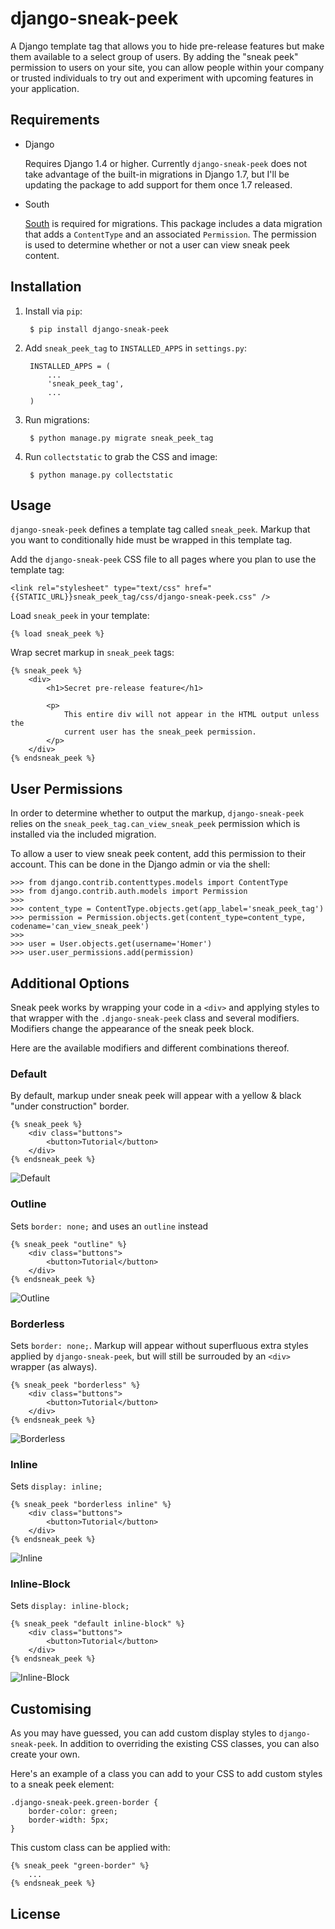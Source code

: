 django-sneak-peek
=================

A Django template tag that allows you to hide pre-release features but make them available to a select group of users. By adding the "sneak peek" permission to users on your site, you can allow people within your company or trusted individuals to try out and experiment with upcoming features in your application.


## Requirements
* Django

	Requires Django 1.4 or higher. Currently `django-sneak-peek` does not take advantage of the built-in migrations in Django 1.7, but I'll be updating the package to add support for them once 1.7 released.

* South

	[South](https://pypi.python.org/pypi/South/0.8.4) is required for migrations. This package includes a data migration that adds a `ContentType` and an associated `Permission`. The permission is used to determine whether or not a user can view sneak peek content.


## Installation
1. Install via `pip`:

		$ pip install django-sneak-peek

2. Add `sneak_peek_tag` to `INSTALLED_APPS` in `settings.py`:

		INSTALLED_APPS = (
		    ...
		    'sneak_peek_tag',
		    ...
		)

3. Run migrations:

		$ python manage.py migrate sneak_peek_tag

4. Run `collectstatic` to grab the CSS and image:

		$ python manage.py collectstatic


## Usage
`django-sneak-peek` defines a template tag called `sneak_peek`. Markup that you want to conditionally hide must be wrapped in this template tag.

Add the `django-sneak-peek` CSS file to all pages where you plan to use the template tag:

	<link rel="stylesheet" type="text/css" href="{{STATIC_URL}}sneak_peek_tag/css/django-sneak-peek.css" />

Load `sneak_peek` in your template:

	{% load sneak_peek %}

Wrap secret markup in `sneak_peek` tags:

	{% sneak_peek %}
	    <div>
	        <h1>Secret pre-release feature</h1>
	        
	        <p>
	            This entire div will not appear in the HTML output unless the 
	            current user has the sneak_peek permission.
	        </p>
	    </div>
	{% endsneak_peek %}


## User Permissions
In order to determine whether to output the markup, `django-sneak-peek` relies on the `sneak_peek_tag.can_view_sneak_peek` permission which is installed via the included migration.

To allow a user to view sneak peek content, add this permission to their account. This can be done in the Django admin or via the shell:

	>>> from django.contrib.contenttypes.models import ContentType
	>>> from django.contrib.auth.models import Permission
	>>> 
	>>> content_type = ContentType.objects.get(app_label='sneak_peek_tag')
	>>> permission = Permission.objects.get(content_type=content_type, codename='can_view_sneak_peek')
	>>> 
	>>> user = User.objects.get(username='Homer')
	>>> user.user_permissions.add(permission)


## Additional Options
Sneak peek works by wrapping your code in a `<div>` and applying styles to that wrapper with the `.django-sneak-peek` class and several modifiers. Modifiers change the appearance of the sneak peek block.

Here are the available modifiers and different combinations thereof.

### Default
By default, markup under sneak peek will appear with a yellow & black "under construction" border.

	{% sneak_peek %}
	    <div class="buttons">
	        <button>Tutorial</button>
	    </div>
	{% endsneak_peek %}

![Default](./docs/screenshots/default.png)

### Outline
Sets `border: none;` and uses an `outline` instead

	{% sneak_peek "outline" %}
	    <div class="buttons">
	        <button>Tutorial</button>
	    </div>
	{% endsneak_peek %}

![Outline](./docs/screenshots/outline.png)

### Borderless
Sets `border: none;`. Markup will appear without superfluous extra styles applied by `django-sneak-peek`, but will still be surrouded by an `<div>` wrapper (as always).

	{% sneak_peek "borderless" %}
	    <div class="buttons">
	        <button>Tutorial</button>
	    </div>
	{% endsneak_peek %}

![Borderless](./docs/screenshots/borderless.png)

### Inline
Sets `display: inline;`

	{% sneak_peek "borderless inline" %}
	    <div class="buttons">
	        <button>Tutorial</button>
	    </div>
	{% endsneak_peek %}

![Inline](./docs/screenshots/inline.png)

### Inline-Block
Sets `display: inline-block;`

	{% sneak_peek "default inline-block" %}
	    <div class="buttons">
	        <button>Tutorial</button>
	    </div>
	{% endsneak_peek %}

![Inline-Block](./docs/screenshots/inline-block.png)


## Customising
As you may have guessed, you can add custom display styles to `django-sneak-peek`. In addition to overriding the existing CSS classes, you can also create your own.

Here's an example of a class you can add to your CSS to add custom styles to a sneak peek element:

	.django-sneak-peek.green-border {
	    border-color: green;
	    border-width: 5px;
	}

This custom class can be applied with:

	{% sneak_peek "green-border" %}
	    ...
	{% endsneak_peek %}


## License
